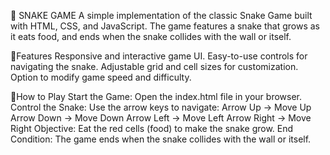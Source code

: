  🐍 SNAKE GAME
A simple implementation of the classic Snake Game built with HTML, CSS, and JavaScript. The game features a snake that grows as it eats food, and ends when the snake collides with the wall or itself.

🚀Features
Responsive and interactive game UI.
Easy-to-use controls for navigating the snake.
Adjustable grid and cell sizes for customization.
Option to modify game speed and difficulty.

🎯How to Play
Start the Game: Open the index.html file in your browser.
Control the Snake: Use the arrow keys to navigate:
        Arrow Up → Move Up
        Arrow Down → Move Down
        Arrow Left → Move Left
        Arrow Right → Move Right
Objective: Eat the red cells (food) to make the snake grow.
End Condition: The game ends when the snake collides with the wall or itself.

